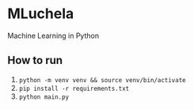 # MLuchela
Machine Learning in Python

## How to run
1. `python -m venv venv && source venv/bin/activate`
2. `pip install -r requirements.txt`
3. `python main.py`
